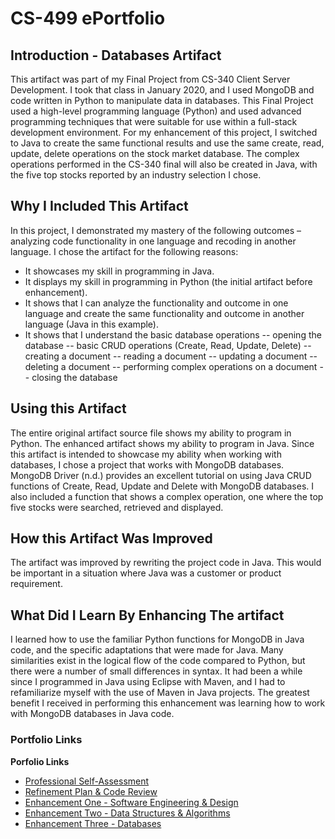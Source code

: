 # CS-499 ePortfolio

## Introduction - Databases Artifact

This artifact was part of my Final Project from CS-340 Client Server Development. I took that class in January 2020, and I used MongoDB and code written in Python to manipulate data in databases. This Final Project used a high-level programming language (Python) and used advanced programming techniques that were suitable for use within a full-stack development environment. For my enhancement of this project, I switched to Java to create the same functional results and use the same create, read, update, delete operations on the stock market database. The complex operations performed in the CS-340 final will also be created in Java, with the five top stocks reported by an industry selection I chose.

## Why I Included This Artifact

In this project, I demonstrated my mastery of the following outcomes – analyzing code functionality in one language and recoding in another language.
I chose the artifact for the following reasons:
-	It showcases my skill in programming in Java.
-	It displays my skill in programming in Python (the initial artifact before enhancement).
-	It shows that I can analyze the functionality and outcome in one language and create the same functionality and outcome in another language (Java in this example).
-	It shows that I understand the basic database operations
--	opening the database
--	basic CRUD operations (Create, Read, Update, Delete)
--	creating a document
--	reading a document
--  updating a document
--	deleting a document
--	performing complex operations on a document
--	closing the database

## Using this Artifact

The entire original artifact source file shows my ability to program in Python. The enhanced artifact shows my ability to program in Java.
Since this artifact is intended to showcase my ability when working with databases, I chose a project that works with MongoDB databases. MongoDB Driver (n.d.) provides an excellent tutorial on using Java CRUD functions of Create, Read, Update and Delete with MongoDB databases. I also included a function that shows a complex operation, one where the top five stocks were searched, retrieved and displayed.

## How this Artifact Was Improved

The artifact was improved by rewriting the project code in Java. This would be important in a situation where Java was a customer or product requirement.

## What Did I Learn By Enhancing The artifact

I learned how to use the familiar Python functions for MongoDB in Java code, and the specific adaptations that were made for Java. Many similarities exist in the logical flow of the code compared to Python, but there were a number of small differences in syntax. It had been a while since I programmed in Java using Eclipse with Maven, and I had to refamiliarize myself with the use of Maven in Java projects.
The greatest benefit I received in performing this enhancement was learning how to work with MongoDB databases in Java code.


### Portfolio Links

**Porfolio Links**<br>
* [Professional Self-Assessment](index.md)<br>
* [Refinement Plan & Code Review](CodeReview.md)<br>
* [Enhancement One - Software Engineering & Design](EnhancementOne.md)<br>
* [Enhancement Two - Data Structures & Algorithms](EnhancementTwo.md)<br>
* [Enhancement Three - Databases](EnhancementThree.md)
